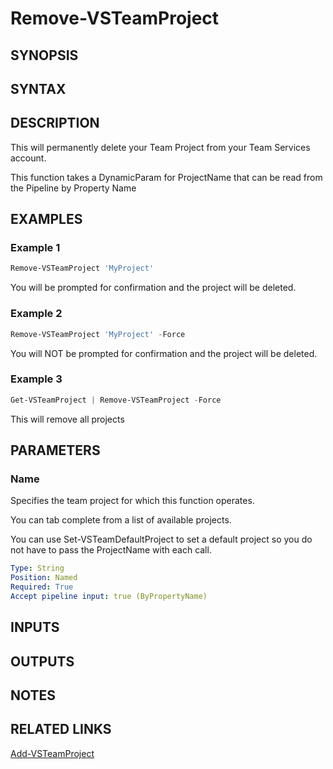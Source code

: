 <!-- #include "./common/header.md" -->

# Remove-VSTeamProject

## SYNOPSIS

<!-- #include "./synopsis/Remove-VSTeamProject.md" -->

## SYNTAX

## DESCRIPTION

This will permanently delete your Team Project from your Team Services account.

This function takes a DynamicParam for ProjectName that can be read from the Pipeline by Property Name

## EXAMPLES

### Example 1

```powershell
Remove-VSTeamProject 'MyProject'
```

You will be prompted for confirmation and the project will be deleted.

### Example 2

```powershell
Remove-VSTeamProject 'MyProject' -Force
```

You will NOT be prompted for confirmation and the project will be deleted.

### Example 3

```powershell
Get-VSTeamProject | Remove-VSTeamProject -Force
```

This will remove all projects

## PARAMETERS

### Name

Specifies the team project for which this function operates.

You can tab complete from a list of available projects.

You can use Set-VSTeamDefaultProject to set a default project so
you do not have to pass the ProjectName with each call.

```yaml
Type: String
Position: Named
Required: True
Accept pipeline input: true (ByPropertyName)
```

<!-- #include "./params/forcegroup.md" -->

## INPUTS

## OUTPUTS

## NOTES

<!-- #include "./common/prerequisites.md" -->

## RELATED LINKS



[Add-VSTeamProject](Add-VSTeamProject.md)
